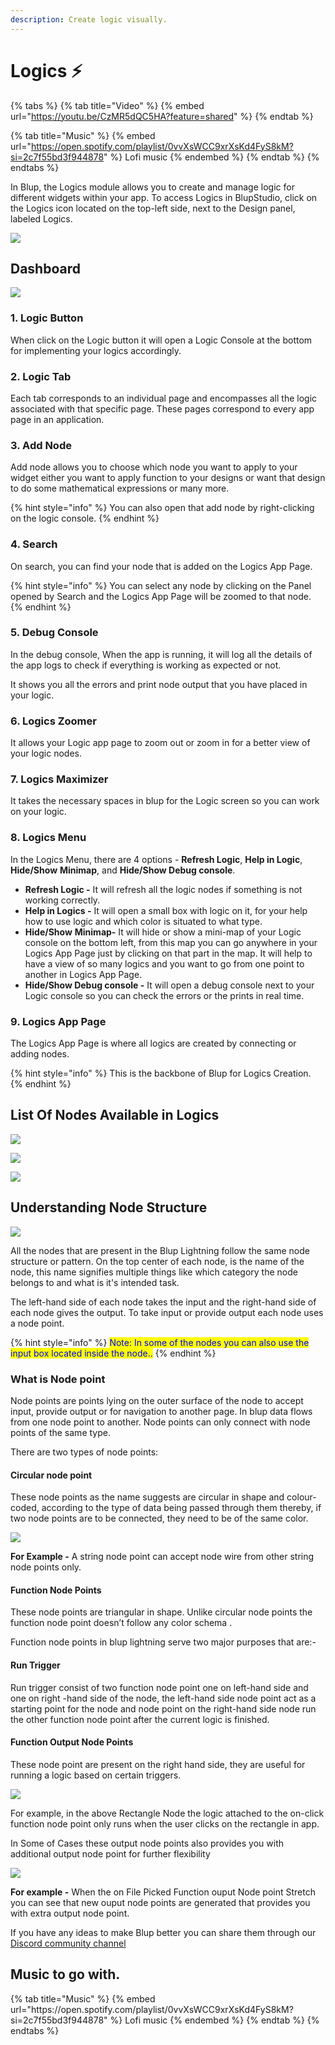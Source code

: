 ```yaml
---
description: Create logic visually.
---
```


# Logics ⚡

{% tabs %}
{% tab title="Video" %}
{% embed url="https://youtu.be/CzMR5dQC5HA?feature=shared" %}
{% endtab %}

{% tab title="Music" %}
{% embed url="https://open.spotify.com/playlist/0vvXsWCC9xrXsKd4FyS8kM?si=2c7f55bd3f944878" %}
Lofi music
{% endembed %}
{% endtab %}
{% endtabs %}

In Blup, the Logics module allows you to create and manage logic for different widgets within your app. To access Logics in BlupStudio, click on the Logics icon located on the top-left side, next to the Design panel, labeled Logics.

![](../../.gitbook/assets/blup.gif)

## Dashboard

![](<../../.gitbook/assets/blup 1.png>)

### 1.  Logic Button

When click on the Logic button it will open a Logic Console at the bottom for implementing your logics accordingly.

### 2.  Logic Tab

Each tab corresponds to an individual page and encompasses all the logic associated with that specific page. These pages correspond to every app page in an application.

### 3.  Add Node

Add node allows you to choose which node you want to apply to your widget either you want to apply function to your designs or want that design to do some mathematical expressions or many more.&#x20;

{% hint style="info" %}
You can also open that add node by right-clicking on the logic console.
{% endhint %}

### 4.  Search

On search, you can find your node that is added on the Logics App Page.

{% hint style="info" %}
You can select any node by clicking on the Panel opened by Search and the Logics App Page will be zoomed to that node.
{% endhint %}

### 5.  Debug Console

In the debug console, When the app is running, it will log all the details of the app logs to check if everything is working as expected or not.&#x20;

It shows you all the errors and print node output that you have placed in your logic.

### 6.  Logics Zoomer

It allows your Logic app page to zoom out or zoom in for a better view of your logic nodes.

### 7. Logics Maximizer

It takes the necessary spaces in blup for the Logic screen so you can work on your logic.

### 8. Logics Menu

In the Logics Menu, there are 4 options - **Refresh Logic**, **Help in Logic**, **Hide/Show** **Minimap**, and **Hide/Show Debug console**.

* **Refresh Logic -** It will refresh all the logic nodes if something is not working correctly.
* **Help in Logics -** It will open a small box with logic on it, for your help how to use logic and which color is situated to what type.
* **Hide/Show** **Minimap-** It will hide or show a mini-map of your Logic console on the bottom left, from this map you can go anywhere in your Logics App Page just by clicking on that part in the map. It will help to have a view of so many logics and you want to go from one point to another in Logics App Page.
* **Hide/Show Debug console -** It will open a debug console next to your Logic console so you can check the errors or the prints in real time.

### 9.  Logics App Page

The Logics App Page is where all logics are created by connecting or adding nodes.

{% hint style="info" %}
This is the backbone of Blup for Logics Creation.
{% endhint %}

## List Of Nodes Available in Logics

![](../../.gitbook/assets/cheat-sheet-helper-functiom.png)

![](<../../.gitbook/assets/Web 1920 – 99.png>)

![](<../../.gitbook/assets/Web 1920 – 130dd.png>)

## Understanding Node Structure

![](../../.gitbook/assets/node-structure.png)

All the nodes that are present in the Blup Lightning follow the same node structure or pattern. On the top center of each node, is the name of the node, this name signifies multiple things like which category the node belongs to and what is it's intended task.

The left-hand side of each node takes the input and the right-hand side of each node gives the output. To take input or provide output each node uses a node point.

{% hint style="info" %}
<mark style="color:blue;">Note: In some of the nodes you can also use the input box located inside the node..</mark>
{% endhint %}

### What is Node point

Node points are points lying on the outer surface of the node to accept input, provide output or for navigation to another page. In blup data flows from one node point to another. Node points can only connect with node points of the same type.

There are two types of node points:

#### **Circular node point**

These node points as the name suggests are circular in shape and colour-coded, according to the type of data being passed through them thereby, if two node points are to be connected, they need to be of the same color.

![](../../.gitbook/assets/colorSchema.png)

**For Example -** A string node point can accept node wire from other string node points only.

#### **Function Node Points**

These node points are triangular in shape. Unlike circular node points the function node point doesn’t follow any color schema .

Function node points in blup lightning serve two major purposes that are:-

#### Run Trigger

Run trigger consist of two function node point one on left-hand side and one on right -hand side of the node, the left-hand side node point act as a starting point for the node and node point on the right-hand side node run the other function node point after the current logic is finished.

#### Function Output Node Points

These node point are present on the right hand side, they are useful for running a logic based on certain triggers.

![](<../../.gitbook/assets/Screenshot (105).png>)

For example, in the above Rectangle Node the logic attached to the on-click function node point only runs when the user clicks on the rectangle in app.

In Some of Cases these output node points also provides you with additional output node point for further flexibility

![](../../.gitbook/assets/functionOutputNodePoints.gif)

**For example -** When the on File Picked Function ouput Node point Stretch you can see that new ouput node points are generated that provides you with extra output node point.


If you have any ideas to make Blup better you can share them through our [Discord community channel ](https://discord.com/channels/940632966093234176/965313562425823303)

## Music to go with.
 
<div class="container">
  {% tab title="Music" %}
  {% embed url="https://open.spotify.com/playlist/0vvXsWCC9xrXsKd4FyS8kM?si=2c7f55bd3f944878" %}
  Lofi music
  {% endembed %}
  {% endtab %}
  {% endtabs %}
</div>